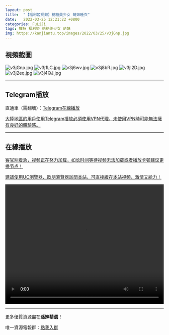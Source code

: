 ```yaml
---
layout: post
title:  "【福利姬视频】糖糖美少女 萌妹睡衣"
date:   2022-03-25 12:21:22 +0800
categories: FuLiJi
tags: 推特 福利姬 糖糖美少女 萌妹
img: https://kanjiantu.top/images/2022/03/25/v3jGnp.jpg
---
```



## 視頻截圖

![v3jGnp.jpg](https://kanjiantu.top/images/2022/03/25/v3jGnp.jpg)
![v3j1LC.jpg](https://kanjiantu.top/images/2022/03/25/v3j1LC.jpg)
![v3j6wv.jpg](https://kanjiantu.top/images/2022/03/25/v3j6wv.jpg)
![v3j8bR.jpg](https://kanjiantu.top/images/2022/03/25/v3j8bR.jpg)
![v3jl2D.jpg](https://kanjiantu.top/images/2022/03/25/v3jl2D.jpg)
![v3j2eq.jpg](https://kanjiantu.top/images/2022/03/25/v3j2eq.jpg)
![v3j4QJ.jpg](https://kanjiantu.top/images/2022/03/25/v3j4QJ.jpg)

* * *
## Telegram播放

直通車（需翻墻）：[Telegram在線播放](https://t.me/mimeijingxuan/115)

<u>大陸地區的用戶使用Telegram播放必須使用VPN代理，未使用VPN時可能無法擁有良好的體驗感。</u> 
* * *
## 在線播放
<u>客官别着急，视频正在努力加载，如长时间等待视频无法加载或者播放卡顿建议更换节点！</u>

<u>建議使用UC瀏覽器、歐朋瀏覽器訪問本站，可直接緩存本站視頻，激情又給力！</u>
<center><video src="https://cdn.publer.io/uploads/videos/6245a615db27977586aac948/b55ebf65cac2e2ad9360ed609f7e8a89.mp4" width="100%" height="380px" controls="controls"></video></center>


* * *
更多優質資源盡在**迷妹精選**！

唯一資源電報群：[點我入群](https://t.me/mimeijingxuan)


